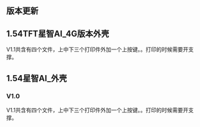 ## 版本更新

## 1.54TFT星智AI_4G版本外壳 

V1.1共含有四个文件，上中下三个打印件外加一个上按键。。打印的时候需要开支撑。



## 1.54星智AI_外壳


### V1.0

V1.1共含有四个文件，上中下三个打印件外加一个上按键。。打印的时候需要开支撑。
